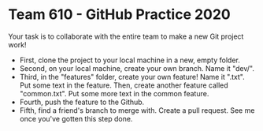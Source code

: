 # Team 610 - GitHub Practice 2020

Your task is to collaborate with the entire team to make a new Git project work!

 - First, clone the project to your local machine in a new, empty folder.
 - Second, on your local machine, create your own branch. Name it "dev/<YOUR NAME HERE>".
 - Third, in the "features" folder, create your own feature! Name it "<YOUR NAME HERE>.txt". Put some text in the feature. Then, create another feature called "common.txt". Put some more text in the common feature.
 - Fourth, push the feature to the Github.
 - Fifth, find a friend's branch to merge with. Create a pull request. See me once you've gotten this step done.
